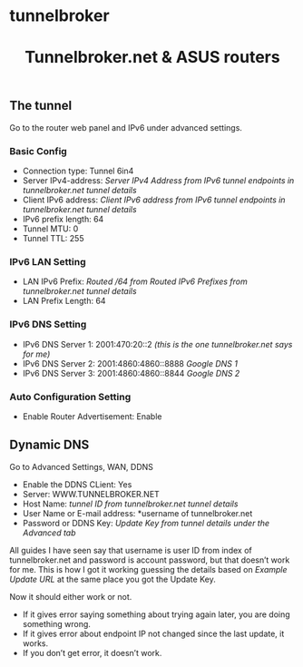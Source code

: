 # tunnelbroker

<div class="post">
<header class="post-header">
<h1 class="post-title">Tunnelbroker.net &amp; ASUS routers</h1>
</header>
<article class="post-content">

<h2 id="the-tunnel">The tunnel</h2>
<p>Go to the router web panel and IPv6 under advanced settings.</p>
<h3 id="basic-config">Basic Config</h3>
<ul>
<li>Connection type: Tunnel 6in4</li>
<li>Server IPv4-address: <em>Server IPv4 Address from IPv6 tunnel endpoints in
tunnelbroker.net tunnel details</em></li>
<li>Client IPv6 address: <em>Client IPv6 address from IPv6 tunnel endpoints in
tunnelbroker.net tunnel details</em></li>
<li>IPv6 prefix length: 64</li>
<li>Tunnel MTU: 0</li>
<li>Tunnel TTL: 255</li>
</ul>
<h3 id="ipv6-lan-setting">IPv6 LAN Setting</h3>
<ul>
<li>LAN IPv6 Prefix: <em>Routed /64 from Routed IPv6 Prefixes from
tunnelbroker.net tunnel details</em></li>
<li>LAN Prefix Length: 64</li>
</ul>
<h3 id="ipv6-dns-setting">IPv6 DNS Setting</h3>
<ul>
<li>IPv6 DNS Server 1: 2001:470:20::2 <em>(this is the one tunnelbroker.net
says for me)</em></li>
<li>IPv6 DNS Server 2: 2001:4860:4860::8888 <em>Google DNS 1</em></li>
<li>IPv6 DNS Server 3: 2001:4860:4860::8844 <em>Google DNS 2</em></li>
</ul>
<h3 id="auto-configuration-setting">Auto Configuration Setting</h3>
<ul>
<li>Enable Router Advertisement: Enable</li>
</ul>
<h2 id="dynamic-dns">Dynamic DNS</h2>
<p>Go to Advanced Settings, WAN, DDNS</p>
<ul>
<li>Enable the DDNS CLient: Yes</li>
<li>Server: WWW.TUNNELBROKER.NET</li>
<li>Host Name: <em>tunnel ID from tunnelbroker.net tunnel details</em></li>
<li>User Name or E-mail address: *username of tunnelbroker.net</li>
<li>Password or DDNS Key: <em>Update Key from tunnel details under the Advanced
tab</em></li>
</ul>
<p>All guides I have seen say that username is user ID from index of
tunnelbroker.net and password is account password, but that doesn’t work
for me. This is how I got it working guessing the details based on
<em>Example Update URL</em> at the same place you got the Update Key.</p>
<p>Now it should either work or not.</p>
<ul>
<li>If it gives error saying something about trying again later, you are
doing something wrong.</li>
<li>If it gives error about endpoint IP not changed since the last update,
it works.</li>
<li>If you don’t get error, it doesn’t work.</li>
</ul>
</article>

</div>

